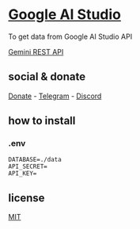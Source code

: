 # [Google AI Studio](https://makersuite.google.com/app/prompts/new_freeform)

To get data from Google AI Studio API

[Gemini REST API](https://ai.google.dev/tutorials/rest_quickstart)

## social & donate

[Donate](https://link.mercadopago.com.br/brtmvdl) - [Telegram](https://t.me/+KRmg5MlqgMk0MTg5) - [Discord](https://discord.gg/2zWpWBgmPj)

## how to install

### .env

```
DATABASE=./data
API_SECRET=
API_KEY=
```

## license

[MIT](./LICENSE)
